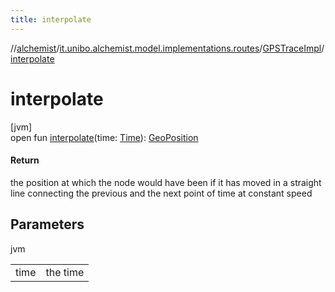 ```yaml
---
title: interpolate
---
```

//[alchemist](../../../index.html)/[it.unibo.alchemist.model.implementations.routes](../index.html)/[GPSTraceImpl](index.html)/[interpolate](interpolate.html)



# interpolate



[jvm]\
open fun [interpolate](interpolate.html)(time: [Time](../../it.unibo.alchemist.model.interfaces/-time/index.html)): [GeoPosition](../../it.unibo.alchemist.model.interfaces/-geo-position/index.html)



#### Return



the position at which the node would have been if it has moved in a straight line connecting the previous and the next point of time at constant speed



## Parameters


jvm

| | |
|---|---|
| time | the time |




